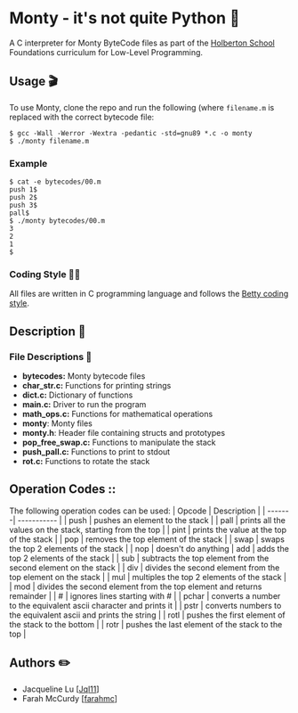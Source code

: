 # Monty - it's not quite Python :snake:
A C interpreter for Monty ByteCode files as part of the [Holberton School](https://holbertonschool.com.au/) Foundations curriculum for Low-Level Programming.

## Usage :clapper:
To use Monty, clone the repo and run the following (where `filename.m` is
replaced with the correct bytecode file:
```
$ gcc -Wall -Werror -Wextra -pedantic -std=gnu89 *.c -o monty
$ ./monty filename.m
```

### Example
```
$ cat -e bytecodes/00.m
push 1$
push 2$
push 3$
pall$
$ ./monty bytecodes/00.m
3
2
1
$
```

### Coding Style :technologist:
All files are written in C programming language and follows the
[Betty coding style](https://github.com/holbertonschool/Betty/wiki).

## Description :speech_balloon:

### File Descriptions :floppy_disk:
- **bytecodes:** Monty bytecode files
- **char_str.c:** Functions for printing strings
- **dict.c:** Dictionary of functions
- **main.c:** Driver to run the program
- **math_ops.c:** Functions for mathematical operations
- **monty**: Monty files
- **monty.h**: Header file containing structs and prototypes
- **pop_free_swap.c:** Functions to manipulate the stack
- **push_pall.c:** Functions to print to stdout
- **rot.c:** Functions to rotate the stack

## Operation Codes ::
The following operation codes can be used:
| Opcode | Description |
| -------| ----------- |
| push | pushes an element to the stack |
| pall | prints all the values on the stack, starting from the top |
| pint | prints the value at the top of the stack |
| pop | removes the top element of the stack |
| swap | swaps the top 2 elements of the stack |
| nop | doesn't do anything
| add | adds the top 2 elements of the stack |
| sub | subtracts the top element from the second element on the stack |
| div | divides the second element from the top element on the stack |
| mul | multiples the top 2 elements of the stack |
| mod | divides the second element from the top element and returns remainder |
| # | ignores lines starting with # |
| pchar | converts a number to the equivalent ascii character and prints it |
| pstr | converts numbers to the equivalent ascii and prints the string |
| rotl | pushes the first element of the stack to the bottom |
| rotr | pushes the last element of the stack to the top |

## Authors :pencil2:
- Jacqueline Lu [[Jql11](https://github.com/Jql11)]
- Farah McCurdy [[farahmc](https://github.com/farahmc)]
